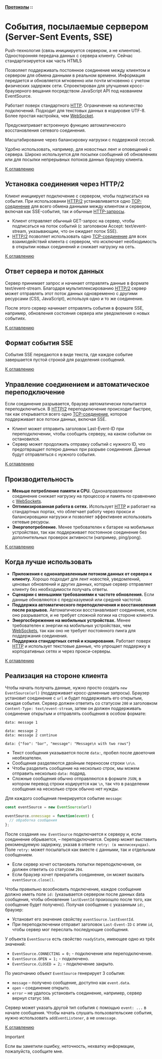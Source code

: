 **[Протоколы](../README.md#protocols) ::**
# События, посылаемые сервером (Server-Sent Events, SSE)

Push-технология (связь инициируется сервером, а не клиентом). Односторонняя передача данных с сервера клиенту. Сейчас стандартизируется как часть HTML5

Позволяет поддерживать постоянное соединение между клиентом и сервером для обмена данными в реальном времени. Информация передается и обновляется мгновенно или почти мгновенно с учетом физических задержек сети. Спроектирован для улучшения кросс-браузерного вещания посредством JavaScript API под названием EventSource.

Работает поверх стандартного [HTTP](http.md). Ограничение на количество подключений. Подходит для текстовых данных в кодировке UTF-8. Более простая настройка, чем [WebSocket](websocket.md).

Предусматривает встроенную функцию автоматического восстановления сетевого соединения.

Масштабирование через балансировку нагрузки с поддержкой сессий.

Удобно использовать, например, для новостных лент и оповещений с сервера. Широко используется для посылки сообщений об обновлениях или для посылки непрерывных потоков данных браузеру клиента.

[К оглавлению](../README.md#protocols)

## Установка соединения через HTTP/2

Клиент инициирует подключение с сервером, чтобы подписаться на события. При использовании [HTTP/2](http2.md) устанавливается одно [TCP-соединение](tcp-ip.md) для всего обмена данными между клиентом и сервером, включая как SSE-события, так и обычные [HTTP-запросы](http.md).

- Клиент отправляет обычный GET-запрос на сервер, чтобы подписаться на поток событий (с заголовком Accept: text/event-stream, указывающим, что он ожидает поток SSE).
- [HTTP/2](http2.md) позволяет использовать одно [TCP-соединение](tcp-ip.md) для всех взаимодействий клиента с сервером, что исключает необходимость в открытии новых соединений и снижает нагрузку на сеть.

[К оглавлению](../README.md#protocols)

## Ответ сервера и поток данных

Сервер принимает запрос и начинает отправлять данные в формате text/event-stream. Благодаря мультиплексированию [HTTP/2](http2.md) сервер может отправлять этот поток данных одновременно с другими ресурсами (CSS, JavaScript), используя одно и то же соединение.

После этого сервер начинает отправлять события в формате SSE, например, обновления состояния сервера или уведомления о новых событиях.

[К оглавлению](../README.md#protocols)

## Формат события SSE

События SSE передаются в виде текста, где каждое событие завершается пустой строкой для разделения сообщений.

[К оглавлению](../README.md#protocols)

## Управление соединением и автоматическое переподключение

Если соединение разрывается, браузер автоматически попытается переподключиться. В [HTTP/2](http2.md) переподключение происходит быстрее, так как открывается всего одно [TCP-соединение](tcp-ip.md), которое поддерживает все потоки данных, включая SSE.

- Клиент может отправить заголовок Last-Event-ID при переподключении, чтобы сообщить серверу, на каком событии он остановился.
- Сервер может продолжить отправку событий с нужного ID, что предотвращает потерю данных при разрыве соединения. Данные будут отправляться с нужного события.

[К оглавлению](../README.md#protocols)

## Производительность

- **Меньше потребление памяти и CPU.** Однонаправленное соединение снижает нагрузку на процессор и память по сравнению с [WebSockets](websocket.md).
- **Оптимизированная работа в сетях.** Использует [HTTP](http.md) и работает на стандартных портах, что облегчает работу через прокси и балансировщики нагрузки и позволяет эффективнее использовать сетевые ресурсы.
- **Энергопотребление.** Менее требователен к батарее на мобильных устройствах, так как поддерживает постоянное соединение без дополнительных проверок активности (например, ping/pong).

[К оглавлению](../README.md#protocols)

## Когда лучше использовать

- **Приложения с однонаправленным потоком данных от сервера к клиенту.** Хорошо подходит для лент новостей, уведомлений, ценовых обновлений и других данных, которые сервер отправляет клиенту без необходимости получать ответы.
- **Сценарии с меньшими требованиями к частоте обновления.** Если данные обновляются с предсказуемой или средней частотой.
- **Поддержка автоматического переподключения и восстановления после разрывов.** Автоматически восстанавливает соединение, если оно разрывается, и не требует сложной логики на стороне клиента.
- **Энергосбережение на мобильных устройствах.** Менее требователен к энергии на мобильных устройствах, чем [WebSockets](websocket.md), так как оно не требует постоянного пинга для поддержания соединения.
- **Поддержка стандартных сетей и кэширования.** Работает поверх [HTTP](http.md) и использует текстовые данные, что упрощает поддержку в корпоративных сетях и через прокси-серверы.

[К оглавлению](../README.md#protocols)

## Реализация на стороне клиента

Чтобы начать получать данные, нужно просто создать `new EventSource(url)` (поддерживает кросс-доменные запросы).
Браузер установит соединение с `url` и будет поддерживать его открытым, ожидая события. Сервер должен ответить со статусом `200` и заголовком `Content-Type: text/event-stream`, затем он должен поддерживать соединение открытым и отправлять сообщения в особом формате:
```text
data: message 1

data: message 2
data: message 2 continue

data: {"foo": "bar", "message": "Message\n with two rows"}
```

- Текст сообщения указывается после `data:`, пробел после двоеточия необязателен.
- Сообщения разделяются двойным переносом строки `\n\n`.
- Чтобы разделить сообщение на несколько строк, мы можем отправить несколько `data:` подряд.
- Сложные сообщения обычно отправляются в формате `JSON`, в котором перевод строки кодируется как `\n`, так что в разделении сообщения на несколько строк обычно нет нужды.

Для каждого сообщения генерируется событие `message`:
```javascript
const eventSource = new EventSource(url)

eventSource.onmessage = function(event) {
  // обработка сообщения
};
```

После создания `new EventSource` подключается к серверу и, если соединение обрывается, – переподключается. Сервер может выставить рекомендуемую задержку, указав в ответе `retry: (в миллисекундах)`. Поле `retry:` может посылаться как вместе с данными, так и отдельным сообщением.
- Если сервер хочет остановить попытки переподключения, он должен ответить со статусом `204`.
- Если браузер хочет прекратить соединение, он может вызвать `eventSource.close()`.

Чтобы правильно возобновить подключение, каждое сообщение должно иметь поле `id:` (указывается сервером после данных data сообщения, чтобы обновление `lastEventId` произошло после того, как сообщение будет получено). Получая сообщение с указанным `id:`, браузер:
- Установит его значение свойству `eventSource.lastEventId`.
- При переподключении отправит заголовок `Last-Event-ID` с этим `id`, чтобы сервер мог переслать последующие сообщения.

У объекта `EventSource` есть свойство `readyState`, имеющее одно из трёх значений:
- `EventSource.CONNECTING = 0;` - подключение или переподключение.
- `EventSource.OPEN = 1;` - подключено.
- `EventSource.CLOSED = 2;` - подключение закрыто.

По умолчанию объект `EventSource` генерирует 3 события:
- `message` – получено сообщение, доступно как `event.data`.
- `open` – соединение открыто.
- `error` – не удалось установить соединение, например, сервер вернул статус `500`.

Сервер может указать другой тип события с помощью `event: ...` в начале сообщения. Чтобы начать слушать пользовательские события, нужно использовать `addEventListener`, а не `onmessage`.

[К оглавлению](../README.md#protocols)

> [!IMPORTANT]
> Если вы заметили ошибку, неточность, нехватку информации, пожалуйста, сообщите мне.
